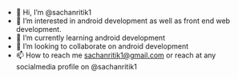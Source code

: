 - 👋 Hi, I’m @sachanritik1
- 👀 I’m interested in android development as well as front end web development.
- 🌱 I’m currently learning  android development
- 💞️ I’m looking to collaborate on android development
- 📫 How to reach me sachanritik1@gmail.com or reach at any socialmedia profile on @sachanritik1

<!---
sachanritik1/sachanritik1 is a ✨ special ✨ repository because its `README.md` (this file) appears on your GitHub profile.
You can click the Preview link to take a look at your changes.
--->

